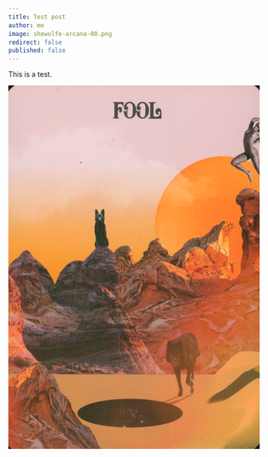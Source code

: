 ```yaml
---
title: Test post
author: me
image: shewolfe-arcana-00.png
redirect: false
published: false
---
```

This is a test.

![](shewolfe-arcana-00.png)